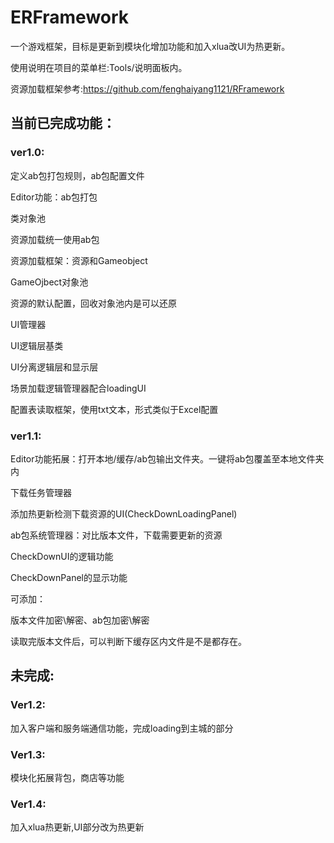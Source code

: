 # ERFramework
一个游戏框架，目标是更新到模块化增加功能和加入xlua改UI为热更新。

使用说明在项目的菜单栏:Tools/说明面板内。

资源加载框架参考:https://github.com/fenghaiyang1121/RFramework


## 当前已完成功能：
### ver1.0:

定义ab包打包规则，ab包配置文件

Editor功能：ab包打包

类对象池

资源加载统一使用ab包

资源加载框架：资源和Gameobject

GameOjbect对象池

资源的默认配置，回收对象池内是可以还原

UI管理器

UI逻辑层基类

UI分离逻辑层和显示层

场景加载逻辑管理器配合loadingUI

配置表读取框架，使用txt文本，形式类似于Excel配置


### ver1.1:
Editor功能拓展：打开本地/缓存/ab包输出文件夹。一键将ab包覆盖至本地文件夹内

下载任务管理器

添加热更新检测下载资源的UI(CheckDownLoadingPanel)

ab包系统管理器：对比版本文件，下载需要更新的资源

CheckDownUI的逻辑功能

CheckDownPanel的显示功能

可添加：

版本文件加密\解密、ab包加密\解密

读取完版本文件后，可以判断下缓存区内文件是不是都存在。



## 未完成:

### Ver1.2:

加入客户端和服务端通信功能，完成loading到主城的部分


### Ver1.3:

模块化拓展背包，商店等功能


### Ver1.4:

加入xlua热更新,UI部分改为热更新

